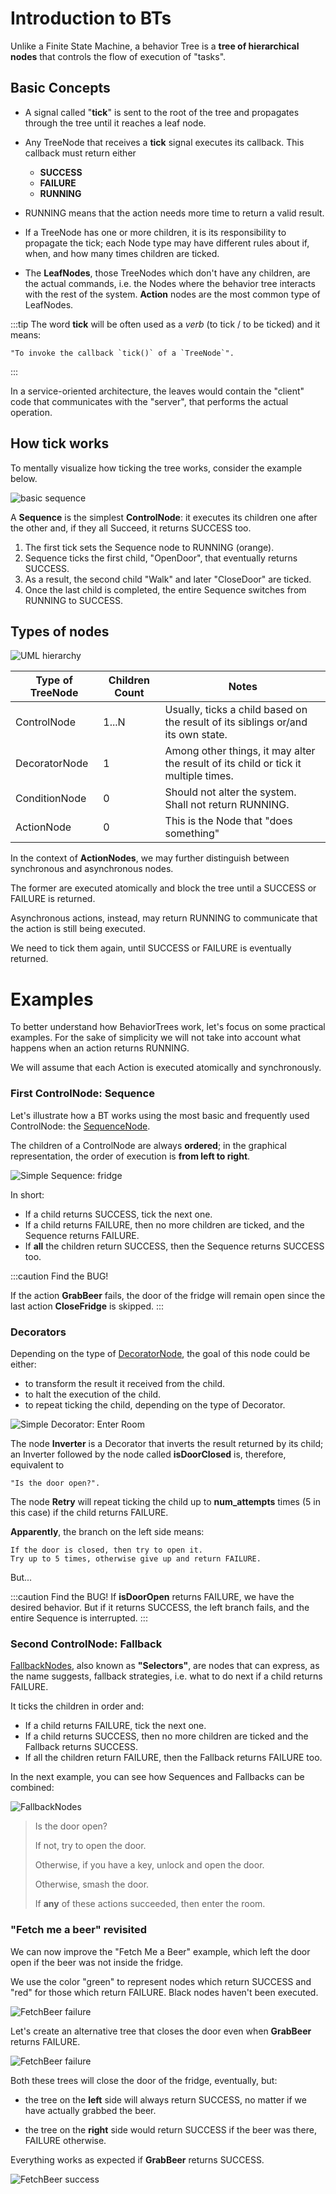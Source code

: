 # Introduction to BTs

Unlike a Finite State Machine, a behavior Tree is a __tree of hierarchical nodes__ 
that controls the flow of execution of "tasks". 

## Basic Concepts

- A signal called "__tick__" is sent to the root of the tree
and propagates through the tree until it reaches a leaf node.

- Any TreeNode that receives a __tick__ signal executes its callback.
  This callback must return either

    - **SUCCESS**
    - **FAILURE**
    - **RUNNING**

- RUNNING means that the action needs 
more time to return a valid result.

- If a TreeNode has one or more children, it is its
responsibility to propagate the tick; each Node type may
have different rules about if, when, and how many times children are ticked.

 - The __LeafNodes__, those TreeNodes which don't have any children,
   are the actual commands, i.e. the Nodes where the behavior tree
   interacts with the rest of the system.
   __Action__ nodes are the most common type of LeafNodes.

:::tip
The word __tick__ will be often used as a *verb* (to tick / to be ticked)
and it means:

    "To invoke the callback `tick()` of a `TreeNode`".
:::

In a service-oriented architecture, the leaves would contain
the "client" code that communicates with the "server",
that performs the actual operation.

## How tick works

To mentally visualize how ticking the tree works, consider the example below.

![basic sequence](images/sequence_animation.svg)

A __Sequence__ is the simplest __ControlNode__: it executes 
its children one after the other and, if they all Succeed,
it returns SUCCESS too.

1. The first tick sets the Sequence node to RUNNING (orange).
2. Sequence ticks the first child, "OpenDoor", that eventually returns SUCCESS.
3. As a result, the second child "Walk" and later "CloseDoor"
are ticked.
4. Once the last child is completed, the entire Sequence 
switches from RUNNING to SUCCESS.

## Types of nodes

![UML hierarchy](images/TypeHierarchy.png)

| Type of TreeNode  | Children Count     | Notes              |
| -----------       | ------------------ | ------------------ |
| ControlNode       | 1...N | Usually, ticks a child based on the result of its siblings or/and its own state.        |
| DecoratorNode     | 1     | Among other things, it may alter the result of its child or tick it multiple times.
| ConditionNode     | 0     | Should not alter the system. Shall not return RUNNING. |
| ActionNode        | 0     | This is the Node that "does something"   |


In the context of __ActionNodes__, we may further distinguish between
synchronous and asynchronous nodes.

The former are executed atomically and block the tree until a SUCCESS or FAILURE is returned.

Asynchronous actions, instead, may return RUNNING to communicate that
the action is still being executed.

We need to tick them again, until SUCCESS or FAILURE is eventually returned.

# Examples

To better understand how BehaviorTrees work, let's focus on some practical
examples. For the sake of simplicity we will not take into account what happens when an action returns RUNNING.

We will assume that each Action is executed atomically and synchronously.


### First ControlNode: Sequence

Let's illustrate how a BT works using the most basic and frequently used 
ControlNode: the [SequenceNode](nodes-library/SequenceNode.md).

The children of a ControlNode are always __ordered__; in the graphical 
representation, the order of execution is __from left to right__.

![Simple Sequence: fridge](images/SequenceBasic.svg)


In short:

- If a child returns SUCCESS, tick the next one.
- If a child returns FAILURE, then no more children are ticked, and the Sequence returns FAILURE.
- If __all__ the children return SUCCESS, then the Sequence returns SUCCESS too.

:::caution Find the BUG!

If the action __GrabBeer__ fails, the door of the 
fridge will remain open since the last action __CloseFridge__ is skipped.
:::

### Decorators

Depending on the type of [DecoratorNode](nodes-library/DecoratorNode.md), the goal of
this node could be either:

- to transform the result it received from the child.
- to halt the execution of the child.
- to repeat ticking the child, depending on the type of Decorator.


![Simple Decorator: Enter Room](images/DecoratorEnterRoom.svg)

The node __Inverter__ is a Decorator that inverts 
the result returned by its child; an Inverter followed by the node called
__isDoorClosed__ is, therefore, equivalent to 

    "Is the door open?".

The node __Retry__ will repeat ticking the child up to __num_attempts__ times (5 in this case)
if the child returns FAILURE.

__Apparently__, the branch on the left side means:

    If the door is closed, then try to open it.
    Try up to 5 times, otherwise give up and return FAILURE.
    
But...
    
:::caution Find the BUG!
If __isDoorOpen__ returns FAILURE, we have the desired behavior.
But if it returns SUCCESS, the left branch fails, and the entire Sequence
is interrupted.
:::
    

### Second ControlNode: Fallback

[FallbackNodes](nodes-library/FallbackNode.md), also known as __"Selectors"__,
are nodes that can express, as the name suggests, fallback strategies, 
i.e. what to do next if a child returns FAILURE.

It ticks the children in order and:

- If a child returns FAILURE, tick the next one.
- If a child returns SUCCESS, then no more children are ticked and the 
   Fallback returns SUCCESS.
- If all the children return FAILURE, then the Fallback returns FAILURE too.

In the next example, you can see how Sequences and Fallbacks can be combined:
    
![FallbackNodes](images/FallbackBasic.svg)  


> Is the door open?
>
> If not, try to open the door.
>
> Otherwise, if you have a key, unlock and open the door.
>
> Otherwise, smash the door. 
>
> If __any__ of these actions succeeded, then enter the room.

### "Fetch me a beer" revisited

We can now improve the "Fetch Me a Beer" example, which left the door open 
if the beer was not inside the fridge.

We use the color "green" to represent nodes which return
SUCCESS and "red" for those which return FAILURE. Black nodes haven't
been executed. 

![FetchBeer failure](images/FetchBeerFails.svg)

Let's create an alternative tree that closes the door even when __GrabBeer__ 
returns FAILURE.


![FetchBeer failure](images/FetchBeer.svg)

Both these trees will close the door of the fridge, eventually, but:

- the tree on the __left__ side will always return SUCCESS, no matter if
we have actually grabbed the beer.
 
- the tree on the __right__ side would return SUCCESS if the beer was there, 
FAILURE otherwise.

Everything works as expected if __GrabBeer__ returns SUCCESS.

![FetchBeer success](images/FetchBeer2.svg)



